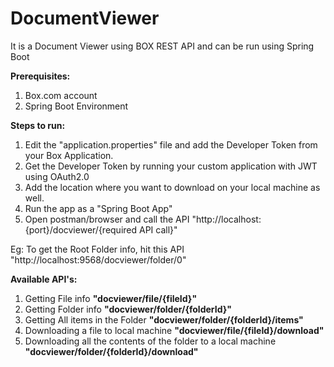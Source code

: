 # DocumentViewer
It is a Document Viewer using BOX REST API and can be run using Spring Boot

<b>Prerequisites:</b>

1. Box.com account
2. Spring Boot Environment

<b>Steps to run:</b>

1. Edit the "application.properties" file and add the Developer Token from your Box Application.
2. Get the Developer Token by running your custom application with JWT using OAuth2.0
3. Add the location where you want to download on your local machine as well.
4. Run the app as a "Spring Boot App"
5. Open postman/browser and call the API "http://localhost:{port}/docviewer/{required API call}"

Eg: To get the Root Folder info, hit this API
"http://localhost:9568/docviewer/folder/0"

<b>Available API's:</b>
1. Getting File info <b>"docviewer/file/{fileId}"</b>
2. Getting Folder info <b>"docviewer/folder/{folderId}"</b>
3. Getting All items in the Folder <b>"docviewer/folder/{folderId}/items"</b>
4. Downloading a file to local machine <b>"docviewer/file/{fileId}/download"</b>
5. Downloading all the contents of the folder to a local machine <b>"docviewer/folder/{folderId}/download"</b>
